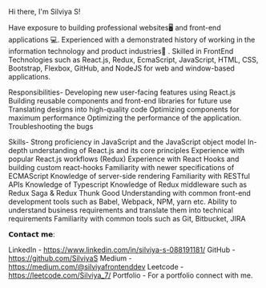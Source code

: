 Hi there, I'm Silviya S!


Have exposure to building professional websites🖥 and front-end applications 💻. Experienced with a demonstrated history of working in the information technology and product industries🏢 . Skilled in FrontEnd Technologies such as React.js, Redux, EcmaScript, JavaScript, HTML, CSS, Bootstrap, Flexbox, GitHub, and NodeJS for web and window-based applications.

Responsibilities- Developing new user-facing features using React.js Building reusable components and front-end libraries for future use Translating designs into high-quality code Optimizing components for maximum performance Optimizing the performance of the application. Troubleshooting the bugs

Skills- Strong proficiency in JavaScript and the JavaScript object model In-depth understanding of React.js and its core principles Experience with popular React.js workflows (Redux) Experience with React Hooks and building custom react-hooks Familiarity with newer specifications of ECMAScript Knowledge of server-side rendering Familiarity with RESTful APIs Knowledge of Typescript Knowledge of Redux middleware such as Redux Saga & Redux Thunk Good Understanding with common front-end development tools such as Babel, Webpack, NPM, yarn etc. Ability to understand business requirements and translate them into technical requirements Familiarity with common tools such as Git, Bitbucket, JIRA


𝗖𝗼𝗻𝘁𝗮𝗰𝘁 𝗺𝗲:

LinkedIn - https://www.linkedin.com/in/silviya-s-088191181/
GitHub - https://github.com/SilviyaS
Medium - https://medium.com/@silviyafrontenddev
Leetcode - https://leetcode.com/Silviya_7/
Portfolio - For a portfolio connect with me.
